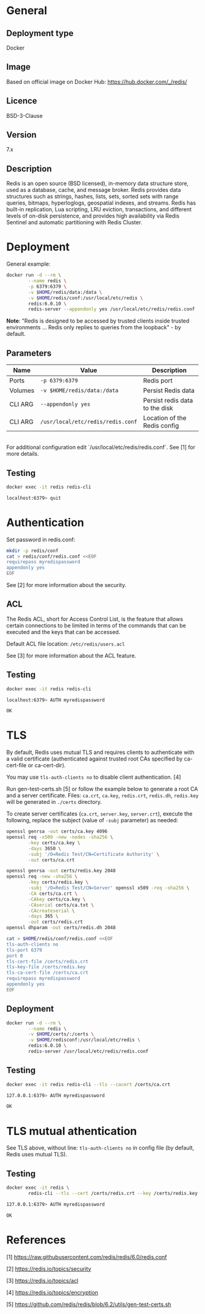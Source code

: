 # General

## Deployment type

Docker

## Image

Based on official image on Docker Hub: https://hub.docker.com/_/redis/

## Licence

BSD-3-Clause

## Version

7.x

## Description

Redis is an open source (BSD licensed), in-memory data structure store, used as a database, cache, and message broker. Redis provides data structures such as strings, hashes, lists, sets, sorted sets with range queries, bitmaps, hyperloglogs, geospatial indexes, and streams. Redis has built-in replication, Lua scripting, LRU eviction, transactions, and different levels of on-disk persistence, and provides high availability via Redis Sentinel and automatic partitioning with Redis Cluster.

# Deployment

General example:

```sh
docker run -d --rm \
        --name redis \
        -p 6379:6379 \
        -v $HOME/redis/data:/data \
        -v $HOME/redis/conf:/usr/local/etc/redis \
        redis:6.0.10 \
        redis-server --appendonly yes /usr/local/etc/redis/redis.conf
```

__Note__: "Redis is designed to be accessed by trusted clients inside trusted environments ... Redis only replies to queries from the loopback" - by default.

## Parameters

|Name|Value|Description|
|-|-|-|
|Ports| `-p 6379:6379` | Redis port |
|Volumes| `-v $HOME/redis/data:/data` | Persist Redis data |
|CLI ARG| `--appendonly yes` | Persist redis data to the disk |
|CLI ARG| `/usr/local/etc/redis/redis.conf` | Location of the Redis config |

<br/>
For additional configuration edit `/usr/local/etc/redis/redis.conf`. See [1] for more details.

## Testing

```sh
docker exec -it redis redis-cli

localhost:6379> quit
```


# Authentication

Set password in redis.conf:

```sh
mkdir -p redis/conf
cat > redis/conf/redis.conf <<EOF
requirepass myredispassword
appendonly yes
EOF
```

See [2] for more information about the security.

## ACL

The Redis ACL, short for Access Control List, is the feature that allows certain connections to be limited in terms of the commands that can be executed and the keys that can be accessed.

Default ACL file location: `/etc/redis/users.acl`

See [3] for more information about the ACL feature.

## Testing

```sh
docker exec -it redis redis-cli

localhost:6379> AUTH myredispassword

OK
```

# TLS

By default, Redis uses mutual TLS and requires clients to authenticate with a valid certificate (authenticated against trusted root CAs specified by ca-cert-file or ca-cert-dir).

You may use `tls-auth-clients no` to disable client authentication. [4]

Run gen-test-certs.sh [5] or follow the example below to generate a root CA and a server certificate. Files: `ca.crt`, `ca.key`, `redis.crt`, `redis.dh`, `redis.key` will be generated in `./certs` directory.

To create server certificates (`ca.crt`, `server.key`, `server.crt`), execute the following, replace the subject (value of `-subj` parameter) as needed:

```sh
openssl genrsa -out certs/ca.key 4096
openssl req -x509 -new -nodes -sha256 \
        -key certs/ca.key \
        -days 3650 \
        -subj '/O=Redis Test/CN=Certificate Authority' \
        -out certs/ca.crt

openssl genrsa -out certs/redis.key 2048
openssl req -new -sha256 \
        -key certs/redis.key \
        -subj '/O=Redis Test/CN=Server' openssl x509 -req -sha256 \
        -CA certs/ca.crt \
        -CAkey certs/ca.key \
        -CAserial certs/ca.txt \
        -CAcreateserial \
        -days 365 \
        -out certs/redis.crt
openssl dhparam -out certs/redis.dh 2048
```

```sh
cat > $HOME/redis/conf/redis.conf <<EOF
tls-auth-clients no
tls-port 6379
port 0
tls-cert-file /certs/redis.crt
tls-key-file /certs/redis.key
tls-ca-cert-file /certs/ca.crt
requirepass myredispassword
appendonly yes
EOF
```

## Deployment

```sh
docker run -d --rm \
        --name redis \
        -v $HOME/certs/:/certs \
        -v $HOME/redisconf:/usr/local/etc/redis \
        redis:6.0.10 \
        redis-server /usr/local/etc/redis/redis.conf
```

## Testing

```sh
docker exec -it redis redis-cli --tls --cacert /certs/ca.crt

127.0.0.1:6379> AUTH myredispassword

OK
```
# TLS mutual athentication

See TLS above, without line: `tls-auth-clients no` in config file (by default, Redis uses mutual TLS).


## Testing

```sh
docker exec -it redis \
        redis-cli --tls --cert /certs/redis.crt --key /certs/redis.key --cacert /certs/ca.crt

127.0.0.1:6379> AUTH myredispassword

OK
```

# References

[1] https://raw.githubusercontent.com/redis/redis/6.0/redis.conf

[2] https://redis.io/topics/security

[3] https://redis.io/topics/acl

[4] https://redis.io/topics/encryption

[5] https://github.com/redis/redis/blob/6.2/utils/gen-test-certs.sh